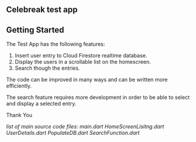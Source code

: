 Celebreak test app
-------------------
## Getting Started
The Test App has the following features:

1) Insert user entry to Cloud Firestore realtime database.
2) Display the users in a scrollable list on the homescreen.
3) Search though the entries.

The code can be improved in many ways and can be written more efficiently.

The search feature requires more development in order to be able to 
select and display a selected entry.

Thank You


*list of main source code files:*
 *main.dart*
 *HomeScreenLisitng.dart*
 *UserDetails.dart*
 *PopulateDB.dart*
 *SearchFunction.dart*